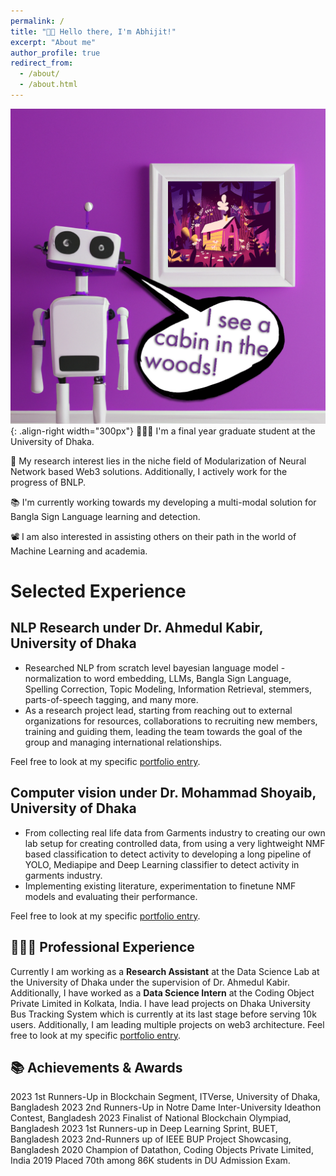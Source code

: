 ```yaml
---
permalink: /
title: "👋🏼 Hello there, I'm Abhijit!"
excerpt: "About me"
author_profile: true
redirect_from: 
  - /about/
  - /about.html
---
```




![Illustration of combining vision and language modalities](/images/image_to_text_vis.png){: .align-right width="300px"}
👨🏻‍💻 I'm a final year graduate student at the University of Dhaka.

🔬 My research interest lies in the niche field of Modularization of Neural Network based Web3 solutions. Additionally, I actively work for the progress of BNLP.

📚 I'm currently working towards my developing a multi-modal solution for Bangla Sign Language learning and detection.

📽️ I am also interested in assisting others on their path in the world of Machine Learning and academia.

# Selected Experience

## NLP Research  under Dr. Ahmedul Kabir, University of Dhaka
- Researched NLP from scratch level bayesian language model - normalization to word embedding, LLMs, Bangla Sign Language, Spelling Correction, Topic Modeling, Information Retrieval, stemmers, parts-of-speech tagging, and many more.
- As a research project lead, starting from reaching out to external organizations for resources, collaborations to recruiting new members, training and guiding them, leading the team towards the goal of the group and managing international relationships. 

Feel free to look at my specific [portfolio entry](https://abj-paul.github.io/files/resume.pdf).

## Computer vision under Dr. Mohammad Shoyaib, University of Dhaka
- From collecting real life data from Garments industry to creating our own lab setup for creating controlled data, from using a very lightweight NMF based classification to detect activity to developing a long pipeline of YOLO, Mediapipe and Deep Learning classifier to detect activity in garments industry.
- Implementing existing literature, experimentation to finetune NMF models and evaluating their performance.

Feel free to look at my specific [portfolio entry](https://abj-paul.github.io/files/resume.pdf).

## 👨🏻‍🔬 Professional Experience
Currently I am working as a **Research Assistant** at the Data Science Lab at the University of Dhaka under the supervision of Dr. Ahmedul Kabir.
Additionally, I have worked as a **Data Science Intern** at the Coding Object Private Limited in Kolkata, India.
I have lead projects on Dhaka University Bus Tracking System which is currently at its last stage before serving 10k users. Additionally, I am leading multiple projects on web3 architecture. Feel free to look at my specific [portfolio entry](https://abj-paul.github.io/files/resume.pdf).

## 📚 Achievements & Awards
2023   1st Runners-Up in Blockchain Segment, ITVerse, University of Dhaka, Bangladesh
2023   2nd Runners-Up in Notre Dame Inter-University Ideathon Contest, Bangladesh
2023   Finalist of National Blockchain Olympiad, Bangladesh
2023   1st Runners-up in Deep Learning Sprint, BUET, Bangladesh
2023   2nd-Runners up of IEEE BUP Project Showcasing, Bangladesh
2020   Champion of Datathon, Coding Objects Private Limited, India
2019   Placed 70th among 86K students in DU Admission Exam.






